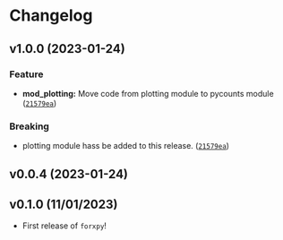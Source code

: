 # Changelog

<!--next-version-placeholder-->

## v1.0.0 (2023-01-24)
### Feature
* **mod_plotting:** Move code from plotting module                  to pycounts module ([`21579ea`](https://github.com/UBC-MDS/forxpy/commit/21579ea3692d857a10343bb30dd619ff83fb32e1))

### Breaking
* plotting module hass be added to this release. ([`21579ea`](https://github.com/UBC-MDS/forxpy/commit/21579ea3692d857a10343bb30dd619ff83fb32e1))

## v0.0.4 (2023-01-24)


## v0.1.0 (11/01/2023)

- First release of `forxpy`!

